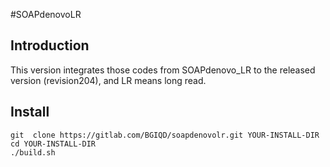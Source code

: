 #SOAPdenovoLR

## Introduction

This version integrates those codes from SOAPdenovo_LR to the released version (revision204), and LR means long read.

## Install

```
git  clone https://gitlab.com/BGIQD/soapdenovolr.git YOUR-INSTALL-DIR
cd YOUR-INSTALL-DIR
./build.sh
```